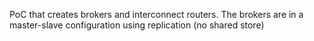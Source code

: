 PoC that creates brokers and interconnect routers. The brokers are in a master-slave configuration using replication (no shared store)
